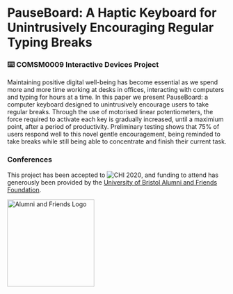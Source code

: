 # PauseBoard: A Haptic Keyboard for Unintrusively Encouraging Regular Typing Breaks
### ⌨️ COMSM0009 Interactive Devices Project

Maintaining positive digital well-being has become essential as we spend more and more time working at desks in offices, interacting with computers and typing for hours at a time. In this paper we present PauseBoard: a computer keyboard designed to unintrusively encourage users to take regular breaks. Through the use of motorised linear potentiometers, the force required to activate each key is gradually increased, until a maximium point, after a period of productivity. Preliminary testing shows that 75\% of users respond well to this novel gentle encouragement, being reminded to take breaks while still being able to concentrate and finish their current task.

### Conferences

This project has been accepted to ![CHI 2020](https://chi2020.acm.org/), and funding to attend has generously been provided by the [University of Bristol Alumni and Friends Foundation](http://www.bristol.ac.uk/alumni/).

<img src="http://www.bristol.ac.uk/media-library/sites/fees-funding/images/alumni-friends-logo.png" alt="Alumni and Friends Logo" width="200">
